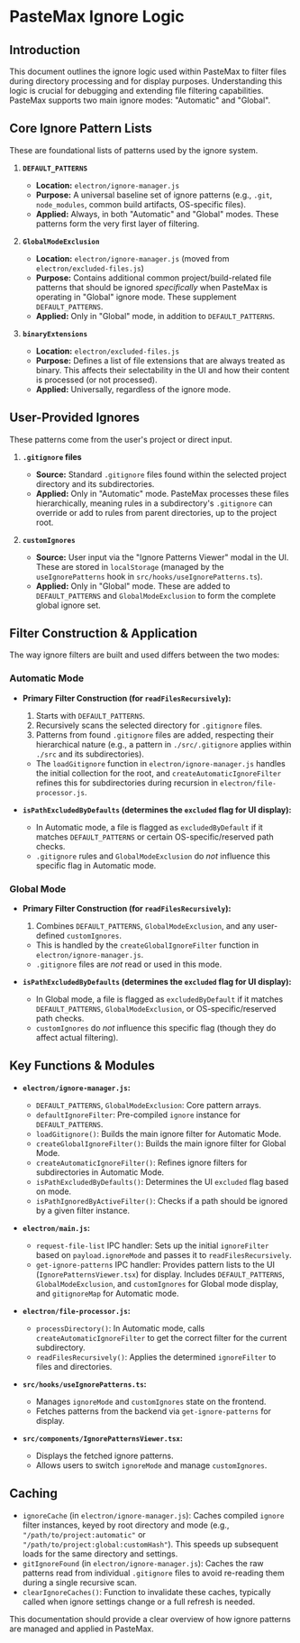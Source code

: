 # PasteMax Ignore Logic

## Introduction

This document outlines the ignore logic used within PasteMax to filter files during directory processing and for display purposes. Understanding this logic is crucial for debugging and extending file filtering capabilities. PasteMax supports two main ignore modes: "Automatic" and "Global".

## Core Ignore Pattern Lists

These are foundational lists of patterns used by the ignore system.

1. **`DEFAULT_PATTERNS`**

   - **Location:** `electron/ignore-manager.js`
   - **Purpose:** A universal baseline set of ignore patterns (e.g., `.git`, `node_modules`, common build artifacts, OS-specific files).
   - **Applied:** Always, in both "Automatic" and "Global" modes. These patterns form the very first layer of filtering.

2. **`GlobalModeExclusion`**

   - **Location:** `electron/ignore-manager.js` (moved from `electron/excluded-files.js`)
   - **Purpose:** Contains additional common project/build-related file patterns that should be ignored _specifically_ when PasteMax is operating in "Global" ignore mode. These supplement `DEFAULT_PATTERNS`.
   - **Applied:** Only in "Global" mode, in addition to `DEFAULT_PATTERNS`.

3. **`binaryExtensions`**

   - **Location:** `electron/excluded-files.js`
   - **Purpose:** Defines a list of file extensions that are always treated as binary. This affects their selectability in the UI and how their content is processed (or not processed).
   - **Applied:** Universally, regardless of the ignore mode.

## User-Provided Ignores

These patterns come from the user's project or direct input.

1. **`.gitignore` files**

   - **Source:** Standard `.gitignore` files found within the selected project directory and its subdirectories.
   - **Applied:** Only in "Automatic" mode. PasteMax processes these files hierarchically, meaning rules in a subdirectory's `.gitignore` can override or add to rules from parent directories, up to the project root.

2. **`customIgnores`**

   - **Source:** User input via the "Ignore Patterns Viewer" modal in the UI. These are stored in `localStorage` (managed by the `useIgnorePatterns` hook in `src/hooks/useIgnorePatterns.ts`).
   - **Applied:** Only in "Global" mode. These are added to `DEFAULT_PATTERNS` and `GlobalModeExclusion` to form the complete global ignore set.

## Filter Construction & Application

The way ignore filters are built and used differs between the two modes:

### Automatic Mode

- **Primary Filter Construction (for `readFilesRecursively`):**

  1. Starts with `DEFAULT_PATTERNS`.
  2. Recursively scans the selected directory for `.gitignore` files.
  3. Patterns from found `.gitignore` files are added, respecting their hierarchical nature (e.g., a pattern in `./src/.gitignore` applies within `./src` and its subdirectories).

  - The `loadGitignore` function in `electron/ignore-manager.js` handles the initial collection for the root, and `createAutomaticIgnoreFilter` refines this for subdirectories during recursion in `electron/file-processor.js`.

- **`isPathExcludedByDefaults` (determines the `excluded` flag for UI display):**

  - In Automatic mode, a file is flagged as `excludedByDefault` if it matches `DEFAULT_PATTERNS` or certain OS-specific/reserved path checks.
  - `.gitignore` rules and `GlobalModeExclusion` do _not_ influence this specific flag in Automatic mode.

### Global Mode

- **Primary Filter Construction (for `readFilesRecursively`):**

  1. Combines `DEFAULT_PATTERNS`, `GlobalModeExclusion`, and any user-defined `customIgnores`.

  - This is handled by the `createGlobalIgnoreFilter` function in `electron/ignore-manager.js`.
  - `.gitignore` files are _not_ read or used in this mode.

- **`isPathExcludedByDefaults` (determines the `excluded` flag for UI display):**

  - In Global mode, a file is flagged as `excludedByDefault` if it matches `DEFAULT_PATTERNS`, `GlobalModeExclusion`, or OS-specific/reserved path checks.
  - `customIgnores` do _not_ influence this specific flag (though they do affect actual filtering).

## Key Functions & Modules

- **`electron/ignore-manager.js`:**

  - `DEFAULT_PATTERNS`, `GlobalModeExclusion`: Core pattern arrays.
  - `defaultIgnoreFilter`: Pre-compiled `ignore` instance for `DEFAULT_PATTERNS`.
  - `loadGitignore()`: Builds the main ignore filter for Automatic Mode.
  - `createGlobalIgnoreFilter()`: Builds the main ignore filter for Global Mode.
  - `createAutomaticIgnoreFilter()`: Refines ignore filters for subdirectories in Automatic Mode.
  - `isPathExcludedByDefaults()`: Determines the UI `excluded` flag based on mode.
  - `isPathIgnoredByActiveFilter()`: Checks if a path should be ignored by a given filter instance.

- **`electron/main.js`:**

  - `request-file-list` IPC handler: Sets up the initial `ignoreFilter` based on `payload.ignoreMode` and passes it to `readFilesRecursively`.
  - `get-ignore-patterns` IPC handler: Provides pattern lists to the UI (`IgnorePatternsViewer.tsx`) for display. Includes `DEFAULT_PATTERNS`, `GlobalModeExclusion`, and `customIgnores` for Global mode display, and `gitignoreMap` for Automatic mode.

- **`electron/file-processor.js`:**

  - `processDirectory()`: In Automatic mode, calls `createAutomaticIgnoreFilter` to get the correct filter for the current subdirectory.
  - `readFilesRecursively()`: Applies the determined `ignoreFilter` to files and directories.

- **`src/hooks/useIgnorePatterns.ts`:**

  - Manages `ignoreMode` and `customIgnores` state on the frontend.
  - Fetches patterns from the backend via `get-ignore-patterns` for display.

- **`src/components/IgnorePatternsViewer.tsx`:**

  - Displays the fetched ignore patterns.
  - Allows users to switch `ignoreMode` and manage `customIgnores`.

## Caching

- `ignoreCache` (in `electron/ignore-manager.js`): Caches compiled `ignore` filter instances, keyed by root directory and mode (e.g., `"/path/to/project:automatic"` or `"/path/to/project:global:customHash"`). This speeds up subsequent loads for the same directory and settings.
- `gitIgnoreFound` (in `electron/ignore-manager.js`): Caches the raw patterns read from individual `.gitignore` files to avoid re-reading them during a single recursive scan.
- `clearIgnoreCaches()`: Function to invalidate these caches, typically called when ignore settings change or a full refresh is needed.

This documentation should provide a clear overview of how ignore patterns are managed and applied in PasteMax.
